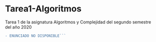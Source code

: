# Tarea1-Algoritmos

Tarea 1 de la asignatura Algoritmos y Complejidad del segundo semestre del año 2020

````diff
- ENUNCIADO NO DISPONIBLE```
````
